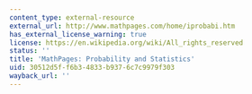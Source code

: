 ```yaml
---
content_type: external-resource
external_url: http://www.mathpages.com/home/iprobabi.htm
has_external_license_warning: true
license: https://en.wikipedia.org/wiki/All_rights_reserved
status: ''
title: 'MathPages: Probability and Statistics'
uid: 30512d5f-f6b3-4833-b937-6c7c9979f303
wayback_url: ''
---
```

